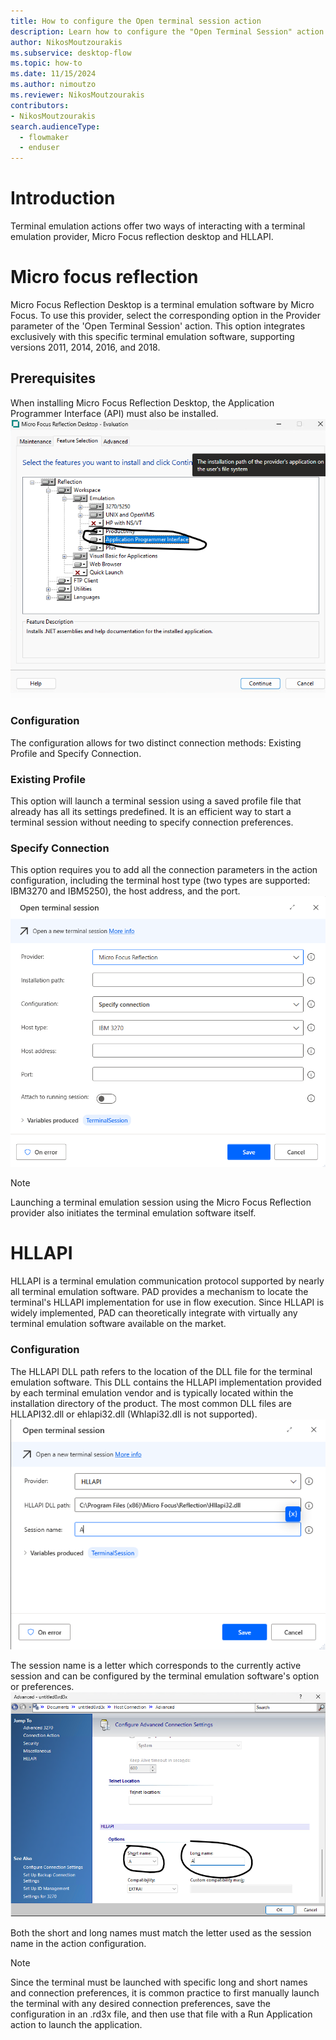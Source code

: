```yaml
---
title: How to configure the Open terminal session action
description: Learn how to configure the "Open Terminal Session" action.
author: NikosMoutzourakis
ms.subservice: desktop-flow
ms.topic: how-to
ms.date: 11/15/2024
ms.author: nimoutzo
ms.reviewer: NikosMoutzourakis
contributors:
- NikosMoutzourakis
search.audienceType: 
  - flowmaker
  - enduser
---
```

# Introduction
Terminal emulation actions offer two ways of interacting with a terminal emulation provider, Micro Focus reflection desktop and HLLAPI.

# Micro focus reflection
Micro Focus Reflection Desktop is a terminal emulation software by Micro Focus. To use this provider, select the corresponding option in the Provider parameter of the 'Open Terminal Session' action. This option integrates exclusively with this specific terminal emulation software, supporting versions 2011, 2014, 2016, and 2018.

## Prerequisites
When installing Micro Focus Reflection Desktop, the Application Programmer Interface (API) must also be installed.
![Screenshot of the Application Programmer Interface (API) to be installed.](media/terminal-emulation-open-new-session/Terminal_how_2.png)

### Configuration
The configuration allows for two distinct connection methods: Existing Profile and Specify Connection.

### Existing Profile
This option will launch a terminal session using a saved profile file that already has all its settings predefined. It is an efficient way to start a terminal session without needing to specify connection preferences.

### Specify Connection
This option requires you to add all the connection parameters in the action configuration, including the terminal host type (two types are supported: IBM3270 and IBM5250), the host address, and the port.
![Screenshot of the configuration in the action of the terminal host type.](media/terminal-emulation-open-new-session/Terminal_how_3.png)

> [!NOTE]
> Launching a terminal emulation session using the Micro Focus Reflection provider also initiates the terminal emulation software itself.

# HLLAPI
HLLAPI is a terminal emulation communication protocol supported by nearly all terminal emulation software. PAD provides a mechanism to locate the terminal's HLLAPI implementation for use in flow execution. Since HLLAPI is widely implemented, PAD can theoretically integrate with virtually any terminal emulation software available on the market.

### Configuration
The HLLAPI DLL path refers to the location of the DLL file for the terminal emulation software. This DLL contains the HLLAPI implementation provided by each terminal emulation vendor and is typically located within the installation directory of the product. The most common DLL files are HLLAPI32.dll or ehlapi32.dll (Whlapi32.dll is not supported).
![Screenshot of the configuration in the action.](media/terminal-emulation-open-new-session/Terminal_how_5.png)

The session name is a letter which corresponds to the currently active session and can be configured by the terminal emulation software's option or preferences.
![Screenshot of the configuration of the session name.](media/terminal-emulation-open-new-session/Terminal_how_6.png)

Both the short and long names must match the letter used as the session name in the action configuration.

> [!NOTE]
Since the terminal must be launched with specific long and short names and connection preferences, it is common practice to first manually launch the terminal with any desired connection preferences, save the configuration in an .rd3x file, and then use that file with a Run Application action to launch the application.
